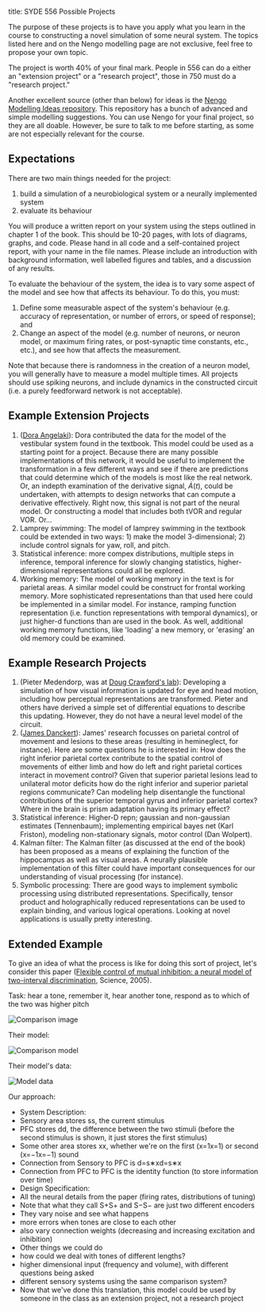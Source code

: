 title: SYDE 556 Possible Projects

The purpose of these projects is to have you apply what you learn in the
course to constructing a novel simulation of some neural system. 
The topics listed here and on the Nengo modelling page
are not exclusive, feel free to propose your own topic.

The project is worth 40% of your final mark. People in 556 can do a either an 
"extension project" or a "research project", those in 750 must do a "research project."

Another excellent source (other than below) for ideas is the [Nengo Modelling Ideas repository](https://github.com/ctn-waterloo/modelling_ideas).  This repository has a bunch of advanced and simple modelling suggestions.  You can
use Nengo for your final project, so they are all doable.  However, be sure to talk to me before starting, as some
are not especially relevant for the course.

## Expectations

There are two main things needed for the project:

1. build a simulation of a neurobiological system or a neurally implemented system
2. evaluate its behaviour

You will produce a written report on your system using the steps outlined in chapter 1 of the book. This should be 10-20 pages, with lots of diagrams, graphs, and code. Please hand in all code and a self-contained project report, with your name in the file names.  Please include an introduction with background information, well labelled figures and tables, and a discussion of any results.

To evaluate the behaviour of the system, the idea is to vary some aspect of the model and see how that affects its behaviour. To do this, you must:

1. Define some measurable aspect of the system's behaviour (e.g. accuracy of representation, or number of errors, or speed of response); and
2. Change an aspect of the model (e.g. number of neurons, or neuron model, or maximum firing rates, or post-synaptic time constants, etc., etc.), and see how that affects the measurement. 

Note that because there is randomness in the creation of a neuron model, you will generally have to measure a model multiple times.  All projects should use spiking neurons, and include dynamics in the constructed circuit (i.e. a purely feedforward network is not acceptable).

## Example Extension Projects 

1. ([Dora Angelaki](http://thalamus.wustl.edu/Neuroweb/angelaki.htm)): Dora contributed the data for the model of the vestibular system found in the textbook. This model could be used as a starting point for a project. Because there are many possible implementations of this network, it would be useful to implement the transformation in a few different ways and see if there are predictions that could determine which of the models is most like the real network. Or, an indepth examination of the derivative signal, $\dot{A}(t)$, could be undertaken, with attempts to design networks that can compute a derivative effectively. Right now, this signal is not part of the neural model. Or constructing a model that includes both tVOR and regular VOR. Or...
2. Lamprey swimming: The model of lamprey swimming in the textbook could be extended in two ways: 1) make the model 3-dimensional; 2) include control signals for yaw, roll, and pitch.
3. Statistical inference: more compex distributions, multiple steps in inference, temporal inference for slowly changing statistics, higher-dimensional representations could all be explored.
4. Working memory: The model of working memory in the text is for parietal areas. A similar model could be construct for frontal working memory. More sophisticated representations than that used here could be implemented in a similar model. For instance, ramping function representation (i.e. function representations with temporal dynamics), or just higher-d functions than are used in the book. As well, additional working memory functions, like 'loading' a new memory, or 'erasing' an old memory could be examined.

## Example Research Projects

1. (Pieter Medendorp, was at [Doug Crawford's lab](http://www.yorku.ca/jdc/)): Developing a simulation of how visual information is updated for eye and head motion, including how perceptual representations are transformed. Pieter and others have derived a simple set of differential equations to describe this updating. However, they do not have a neural level model of the circuit.
2. ([James Danckert](http://watarts.uwaterloo.ca/~jdancker/)): James' research focusses on parietal control of movement and lesions to these areas (resulting in hemineglect, for instance). Here are some questions he is interested in: How does the right inferior parietal cortex contribute to the spatial control of movements of either limb and how do left and right parietal cortices interact in movement control? Given that superior parietal lesions lead to unilateral motor deficits how do the right inferior and superior parietal regions communicate? Can modeling help disentangle the functional contributions of the superior temporal gyrus and inferior parietal cortex? Where in the brain is prism adaptation having its primary effect?
3. Statistical inference: Higher-D repn; gaussian and non-gaussian estimates (Tennenbaum); implementing empirical bayes net (Karl Friston), modeling non-stationary signals, motor control (Dan Wolpert).
5. Kalman filter: The Kalman filter (as discussed at the end of the book) has been proposed as a means of explaining the function of the hippocampus as well as visual areas. A neurally plausible implementation of this filter could have important consequences for our understanding of visual processing (for instance).
7. Symbolic processing: There are good ways to implement symbolic processing using distributed representations. Specifically, tensor product and holographically reduced representations can be used to explain binding, and various logical operations. Looking at novel applications is usually pretty interesting.

## Extended Example

To give an idea of what the process is like for doing this sort of project, let's consider this paper ([Flexible control of mutual inhibition: a neural model of two-interval discrimination](http://www.sciencemag.org/content/307/5712/1121.long), Science, 2005).

Task: hear a tone, remember it, hear another tone, respond as to which of the two was higher pitch

![Comparison image](http://imgur.com/lKZiCLT.png)

Their model:

![Comparison model](http://imgur.com/use1fQO.png)

Their model's data:

![Model data](http://imgur.com/3Q7sI0A.png)

Our approach:

- System Description:
 - Sensory area stores ss, the current stimulus
 - PFC stores dd, the difference between the two stimuli (before the second stimulus is shown, it just stores the first stimulus)
 - Some other area stores xx, whether we're on the first (x=1x=1) or second (x=−1x=−1) sound
 - Connection from Sensory to PFC is d=s∗xd=s∗x
 - Connection from PFC to PFC is the identity function (to store information over time)
- Design Specification:
 - All the neural details from the paper (firing rates, distributions of tuning)
 - Note that what they call S+S+ and S−S− are just two different encoders
- They vary noise and see what happens
 - more errors when tones are close to each other
 - also vary connection weights (decreasing and increasing excitation and inhibition)
- Other things we could do
 - how could we deal with tones of different lengths?
 - higher dimensional input (frequency and volume), with different questions being asked
 - different sensory systems using the same comparison system?
- Now that we've done this translation, this model could be used by someone in the class as an extension project, not a research project


